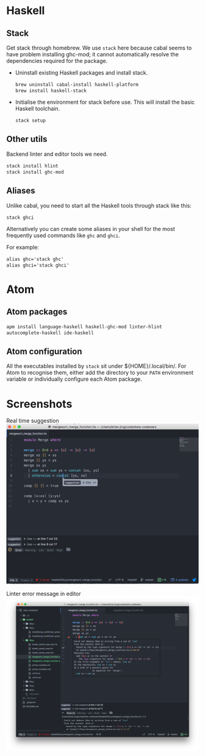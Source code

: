 # Haskell
## Stack
Get stack through homebrew. We use `stack` here because cabal seems to have problem installing ghc-mod; it cannot automatically resolve the dependencies required for the package.

- Uninstall existing Haskell packages and install stack.

  ```
  brew uninstall cabal-install haskell-platform
  brew install haskell-stack
  ```

- Initialise the environment for stack before use. This will install the basic Haskell toolchain.

  ```
  stack setup
  ```

## Other utils
Backend linter and editor tools we need.

```
stack install hlint
stack install ghc-mod
```

## Aliases
Unlike cabal, you need to start all the Haskell tools through stack like this:

```
stack ghci
```

Alternatively you can create some aliases in your shell for the most frequently used commands like `ghc` and `ghci`.

For example:

```
alias ghc='stack ghc'
alias ghci='stack ghci'
```

# Atom
## Atom packages
```
apm install language-haskell haskell-ghc-mod linter-hlint autocomplete-haskell ide-haskell
```

## Atom configuration
All the executables installed by `stack` sit under ${HOME}/.local/bin/. For Atom to recognise them, either add the directory to your `PATH` environment variable or individually configure each Atom package.

# Screenshots
Real time suggestion
![screenshot](images/screenshot-1.png "Syntax highlighter and linter")

Linter error message in editor
![Compile error in editor](images/screenshot-2.png "Linter telling error expression")
